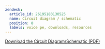 ```yaml
---
zendesk:
  article_id: 26195183130525
  name: Circuit diagram / schematic
  position: 8
  labels: voice pe, downloads, resources
---
```


[Download the Circuit Diagram/Schematic (PDF)](/static/docs/voice/home_assistant_voice_pe_schematic_v1.0_241009.pdf)